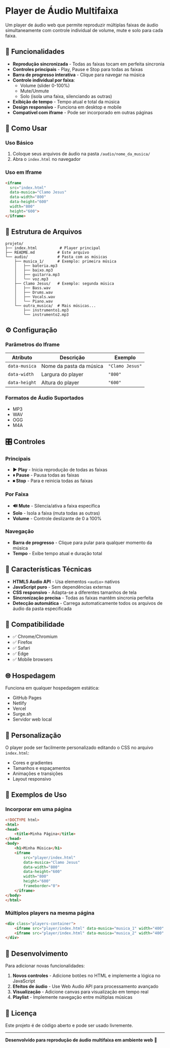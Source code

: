 # Player de Áudio Multifaixa

Um player de áudio web que permite reproduzir múltiplas faixas de áudio simultaneamente com controle individual de volume, mute e solo para cada faixa.

## 🎵 Funcionalidades

- **Reprodução sincronizada** - Todas as faixas tocam em perfeita sincronia
- **Controles principais** - Play, Pause e Stop para todas as faixas
- **Barra de progresso interativa** - Clique para navegar na música
- **Controle individual por faixa**:
  - Volume (slider 0-100%)
  - Mute/Unmute
  - Solo (isola uma faixa, silenciando as outras)
- **Exibição de tempo** - Tempo atual e total da música
- **Design responsivo** - Funciona em desktop e mobile
- **Compatível com iframe** - Pode ser incorporado em outras páginas

## 🚀 Como Usar

### Uso Básico
1. Coloque seus arquivos de áudio na pasta `/audio/nome_da_musica/`
2. Abra o `index.html` no navegador

### Uso em Iframe
```html
<iframe 
  src="index.html" 
  data-musica="Clamo Jesus" 
  data-width="800" 
  data-height="600"
  width="800" 
  height="600">
</iframe>
```

## 📁 Estrutura de Arquivos

```
projeto/
├── index.html          # Player principal
├── README.md          # Este arquivo
└── audio/             # Pasta com as músicas
    ├── musica_1/      # Exemplo: primeira música
    │   ├── bateria.mp3
    │   ├── baixo.mp3
    │   ├── guitarra.mp3
    │   └── voz.mp3
    ├── Clamo Jesus/   # Exemplo: segunda música
    │   ├── Bass.wav
    │   ├── Drums.wav
    │   ├── Vocals.wav
    │   └── Piano.wav
    └── outra_musica/  # Mais músicas...
        ├── instrumento1.mp3
        └── instrumento2.mp3
```

## ⚙️ Configuração

### Parâmetros do Iframe

| Atributo | Descrição | Exemplo |
|----------|-----------|---------|
| `data-musica` | Nome da pasta da música | `"Clamo Jesus"` |
| `data-width` | Largura do player | `"800"` |
| `data-height` | Altura do player | `"600"` |

### Formatos de Áudio Suportados
- MP3
- WAV
- OGG
- M4A

## 🎛️ Controles

### Principais
- **▶ Play** - Inicia reprodução de todas as faixas
- **⏸ Pause** - Pausa todas as faixas
- **⏹ Stop** - Para e reinicia todas as faixas

### Por Faixa
- **🔊 Mute** - Silencia/ativa a faixa específica
- **Solo** - Isola a faixa (muta todas as outras)
- **Volume** - Controle deslizante de 0 a 100%

### Navegação
- **Barra de progresso** - Clique para pular para qualquer momento da música
- **Tempo** - Exibe tempo atual e duração total

## 🔧 Características Técnicas

- **HTML5 Audio API** - Usa elementos `<audio>` nativos
- **JavaScript puro** - Sem dependências externas
- **CSS responsivo** - Adapta-se a diferentes tamanhos de tela
- **Sincronização precisa** - Todas as faixas mantêm sincronia perfeita
- **Detecção automática** - Carrega automaticamente todos os arquivos de áudio da pasta especificada

## 📱 Compatibilidade

- ✅ Chrome/Chromium
- ✅ Firefox
- ✅ Safari
- ✅ Edge
- ✅ Mobile browsers

## 🌐 Hospedagem

Funciona em qualquer hospedagem estática:
- GitHub Pages
- Netlify
- Vercel
- Surge.sh
- Servidor web local

## 🎨 Personalização

O player pode ser facilmente personalizado editando o CSS no arquivo `index.html`:

- Cores e gradientes
- Tamanhos e espaçamentos
- Animações e transições
- Layout responsivo

## 📝 Exemplos de Uso

### Incorporar em uma página
```html
<!DOCTYPE html>
<html>
<head>
    <title>Minha Página</title>
</head>
<body>
    <h1>Minha Música</h1>
    <iframe 
        src="player/index.html" 
        data-musica="Clamo Jesus"
        data-width="800"
        data-height="600"
        width="800" 
        height="600"
        frameborder="0">
    </iframe>
</body>
</html>
```

### Múltiplos players na mesma página
```html
<div class="players-container">
    <iframe src="player/index.html" data-musica="musica_1" width="400" height="300"></iframe>
    <iframe src="player/index.html" data-musica="musica_2" width="400" height="300"></iframe>
</div>
```

## 🚧 Desenvolvimento

Para adicionar novas funcionalidades:

1. **Novos controles** - Adicione botões no HTML e implemente a lógica no JavaScript
2. **Efeitos de áudio** - Use Web Audio API para processamento avançado
3. **Visualização** - Adicione canvas para visualização em tempo real
4. **Playlist** - Implemente navegação entre múltiplas músicas

## 📄 Licença

Este projeto é de código aberto e pode ser usado livremente.

---

**Desenvolvido para reprodução de áudio multifaixa em ambiente web** 🎵